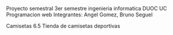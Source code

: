Proyecto semestral 3er semestre ingenieria informatica DUOC UC Programacion web
Integrantes: Angel Gomez, Bruno Seguel

Camisetas 6.5 Tienda de camisetas deportivas
